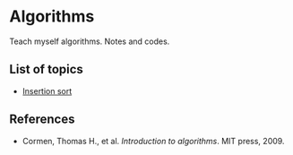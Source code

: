 # Algorithms
Teach myself algorithms. Notes and codes.

## List of topics
- [Insertion sort](insertion_sort/Summary.md)

## References
- Cormen, Thomas H., et al. _Introduction to algorithms_. MIT press, 2009.
